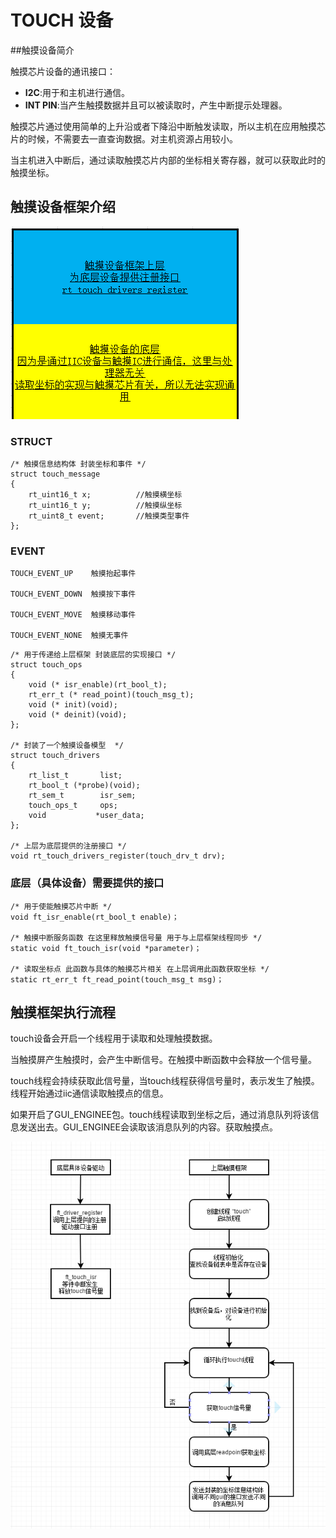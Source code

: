 # TOUCH 设备
##触摸设备简介

触摸芯片设备的通讯接口：

- **I2C**:用于和主机进行通信。
- **INT PIN**:当产生触摸数据并且可以被读取时，产生中断提示处理器。

触摸芯片通过使用简单的上升沿或者下降沿中断触发读取，所以主机在应用触摸芯片的时候，不需要去一直查询数据。对主机资源占用较小。

当主机进入中断后，通过读取触摸芯片内部的坐标相关寄存器，就可以获取此时的触摸坐标。

## 触摸设备框架介绍
![avatar](figure/ceng.png)


### STRUCT
```
/* 触摸信息结构体 封装坐标和事件 */
struct touch_message
{
    rt_uint16_t x;			//触摸横坐标
    rt_uint16_t y;			//触摸纵坐标
    rt_uint8_t event;		//触摸类型事件
};

```
### EVENT
```
TOUCH_EVENT_UP    触摸抬起事件

TOUCH_EVENT_DOWN  触摸按下事件  

TOUCH_EVENT_MOVE  触摸移动事件

TOUCH_EVENT_NONE  触摸无事件
```

```
/* 用于传递给上层框架 封装底层的实现接口 */
struct touch_ops
{
    void (* isr_enable)(rt_bool_t);
    rt_err_t (* read_point)(touch_msg_t);
    void (* init)(void);
    void (* deinit)(void);
};

/* 封装了一个触摸设备模型  */
struct touch_drivers
{
    rt_list_t       list;
    rt_bool_t (*probe)(void);
    rt_sem_t        isr_sem;
    touch_ops_t     ops;
  	void           *user_data;
};

/* 上层为底层提供的注册接口 */
void rt_touch_drivers_register(touch_drv_t drv);

```
### 底层（具体设备）需要提供的接口
```
/* 用于使能触摸芯片中断 */
void ft_isr_enable(rt_bool_t enable)；

/* 触摸中断服务函数 在这里释放触摸信号量 用于与上层框架线程同步 */
static void ft_touch_isr(void *parameter)；

/* 读取坐标点 此函数与具体的触摸芯片相关 在上层调用此函数获取坐标 */
static rt_err_t ft_read_point(touch_msg_t msg)；

```

## 触摸框架执行流程

touch设备会开启一个线程用于读取和处理触摸数据。

当触摸屏产生触摸时，会产生中断信号。在触摸中断函数中会释放一个信号量。

touch线程会持续获取此信号量，当touch线程获得信号量时，表示发生了触摸。线程开始通过iic通信读取触摸点的信息。

如果开启了GUI_ENGINEE包。touch线程读取到坐标之后，通过消息队列将该信息发送出去。GUI_ENGINEE会读取该消息队列的内容。获取触摸点。

![avatar](figure/lc.png)